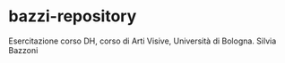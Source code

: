 # bazzi-repository
Esercitazione corso DH, corso di Arti Visive, Università di Bologna. Silvia Bazzoni
